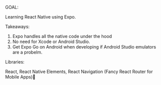 GOAL: 

Learning React Native using Expo.

Takeaways: 

1. Expo handles all the native code under the hood
2. No need for Xcode or Android Studio.
3. Get Expo Go on Android when developing if Android Studio emulators are a probelm.

Libraries:  

React,
React Native Elements, 
React Navigation (Fancy React Router for Mobile Apps)🤧

